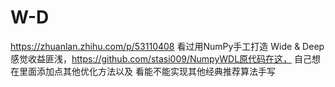 # W-D

https://zhuanlan.zhihu.com/p/53110408    看过用NumPy手工打造 Wide & Deep 感觉收益匪浅，https://github.com/stasi009/NumpyWDL原代码在这， 自己想在里面添加点其他优化方法以及
看能不能实现其他经典推荐算法手写

